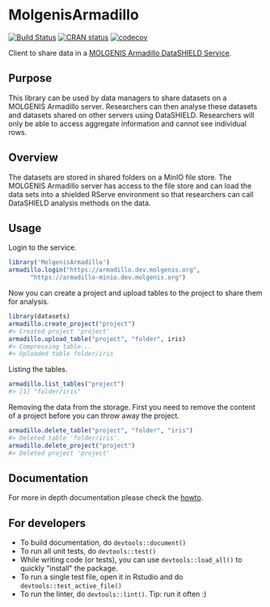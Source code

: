 MolgenisArmadillo
================

<!-- README.md is generated from README.Rmd. Please edit that file -->
<!-- badges: start -->

[![Build
Status](https://api.travis-ci.com/molgenis/molgenis-r-armadillo.svg?branch=master)](https://api.travis-ci.com/molgenis/molgenis-r-armadillo.svg?branch=master)
[![CRAN
status](https://www.r-pkg.org/badges/version/MolgenisArmadillo)](https://CRAN.R-project.org/package=MolgenisArmadillo)
[![codecov](https://codecov.io/gh/molgenis/molgenis-r-armadillo/branch/master/graph/badge.svg?token=ITPMERAWYI)](https://app.codecov.io/gh/molgenis/molgenis-r-armadillo)
<!-- badges: end -->

Client to share data in a [MOLGENIS Armadillo DataSHIELD
Service](https://github.com/molgenis/molgenis-service-armadillo/).

## Purpose

This library can be used by data managers to share datasets on a
MOLGENIS Armadillo server. Researchers can then analyse these datasets
and datasets shared on other servers using DataSHIELD. Researchers will
only be able to access aggregate information and cannot see individual
rows.

## Overview

The datasets are stored in shared folders on a MinIO file store. The
MOLGENIS Armadillo server has access to the file store and can load the
data sets into a shielded RServe environment so that researchers can
call DataSHIELD analysis methods on the data.

## Usage

Login to the service.

``` r
library('MolgenisArmadillo')
armadillo.login("https://armadillo.dev.molgenis.org",
      "https://armadillo-minio.dev.molgenis.org")
```

Now you can create a project and upload tables to the project to share
them for analysis.

``` r
library(datasets)
armadillo.create_project("project")
#> Created project 'project'
armadillo.upload_table("project", "folder", iris)
#> Compressing table...
#> Uploaded table folder/iris
```

Listing the tables.

``` r
armadillo.list_tables("project")
#> [1] "folder/iris"
```

Removing the data from the storage. First you need to remove the content
of a project before you can throw away the project.

``` r
armadillo.delete_table("project", "folder", "iris")
#> Deleted table 'folder/iris'.
armadillo.delete_project("project")
#> Deleted project 'project'
```

## Documentation

For more in depth documentation please check the
[howto](https://molgenis.github.io/molgenis-r-armadillo/articles/MolgenisArmadillo.html).

## For developers

- To build documentation, do `devtools::document()`
- To run all unit tests, do `devtools::test()`
- While writing code (or tests), you can use `devtools::load_all()` to quickly "install" the package.
- To run a single test file, open it in Rstudio and do `devtools::test_active_file()`
- To run the linter, do `devtools::lint()`. Tip: run it often :)

